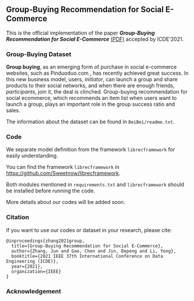 ## Group-Buying Recommendation for Social E-Commerce

This is the official implementation of the paper ***Group-Buying Recommendation for Social E-Commerce*** [(PDF)](https://arxiv.org/abs/2010.06848) accepted by ICDE'2021.


### Group-Buying Dataset

**Group buying**, as an emerging form of purchase
in social e-commerce websites, such as Pinduoduo.com
, has recently
achieved great success. In this new business model, users, *initiator*,
can launch a group and share products to their social networks,
and when there are enough friends, *participants*, join it, the
deal is clinched. Group-buying recommendation for social ecommerce, which recommends an item list when users want to
launch a group, plays an important role in the group success ratio
and sales.

The information about the dataset can be found in `BeiBei/readme.txt`.

### Code

We separate model definition from the framework `librecframework` for easily understanding.

You can find the framework `librecframework` in https://github.com/Sweetnow/librecframework.

Both modules mentioned in `requirements.txt` and `librecframework` should be installed before running the code.

More details about our codes will be added soon.

### Citation

If you want to use our codes or dataset in your research, please cite:



```
@inproceedings{zhang2021group,
  title={Group-Buying Recommendation for Social E-Commerce},
  author={Zhang, Jun and Gao, Chen and Jin, Depeng and Li, Yong},
  booktitle={2021 IEEE 37th International Conference on Data Engineering (ICDE)},
  year={2021},
  organization={IEEE}
}
```



### Acknowledgement
